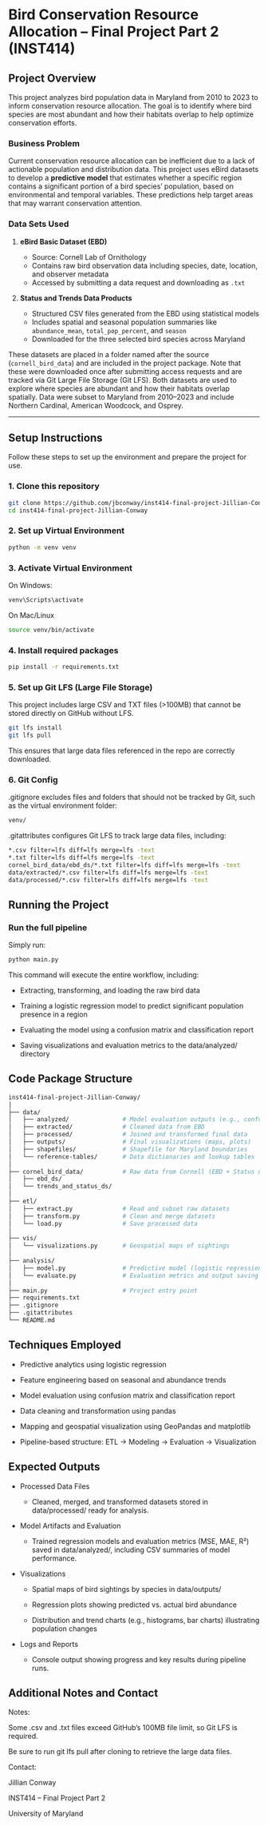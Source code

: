 # Bird Conservation Resource Allocation – Final Project Part 2 (INST414)

## Project Overview

This project analyzes bird population data in Maryland from 2010 to 2023 to inform conservation resource allocation. The goal is to identify where bird species are most abundant and how their habitats overlap to help optimize conservation efforts.

### Business Problem

Current conservation resource allocation can be inefficient due to a lack of actionable population and distribution data. This project uses eBird datasets to develop a **predictive model** that estimates whether a specific region contains a significant portion of a bird species’ population, based on environmental and temporal variables. These predictions help target areas that may warrant conservation attention.

### Data Sets Used

1. **eBird Basic Dataset (EBD)**  
   - Source: Cornell Lab of Ornithology  
   - Contains raw bird observation data including species, date, location, and observer metadata  
   - Accessed by submitting a data request and downloading as `.txt`

2. **Status and Trends Data Products**  
   - Structured CSV files generated from the EBD using statistical models  
   - Includes spatial and seasonal population summaries like `abundance_mean`, `total_pop_percent`, and `season`  
   - Downloaded for the three selected bird species across Maryland

These datasets are placed in a folder named after the source (`cornell_bird_data`) and are included in the project package. Note that these were downloaded once after submitting access requests and are tracked via Git Large File Storage (Git LFS). Both datasets are used to explore where species are abundant and how their habitats overlap spatially. Data were subset to Maryland from 2010–2023 and include Northern Cardinal, American Woodcock, and Osprey.

---

## Setup Instructions

Follow these steps to set up the environment and prepare the project for use.

### 1. Clone this repository

```bash
git clone https://github.com/jbconway/inst414-final-project-Jillian-Conway.git
cd inst414-final-project-Jillian-Conway
```

### 2. Set up Virtual Environment
```bash
python -m venv venv
```

### 3. Activate Virtual Environment
On Windows: 

```bash
venv\Scripts\activate
```

On Mac/Linux

```bash
source venv/bin/activate
```

### 4. Install required packages
```bash
pip install -r requirements.txt
```

### 5. Set up Git LFS (Large File Storage)
This project includes large CSV and TXT files (>100MB) that cannot be stored directly on GitHub without LFS.

```bash
git lfs install
git lfs pull
```
This ensures that large data files referenced in the repo are correctly downloaded.

### 6. Git Config
.gitignore excludes files and folders that should not be tracked by Git, such as the virtual environment folder:

```bash
venv/
```

.gitattributes configures Git LFS to track large data files, including:
```bash
*.csv filter=lfs diff=lfs merge=lfs -text
*.txt filter=lfs diff=lfs merge=lfs -text
cornel_bird_data/ebd_ds/*.txt filter=lfs diff=lfs merge=lfs -text
data/extracted/*.csv filter=lfs diff=lfs merge=lfs -text
data/processed/*.csv filter=lfs diff=lfs merge=lfs -text
```

## Running the Project

### Run the full pipeline

Simply run:

```bash
python main.py
```

This command will execute the entire workflow, including:

- Extracting, transforming, and loading the raw bird data

- Training a logistic regression model to predict significant population presence in a region

- Evaluating the model using a confusion matrix and classification report

- Saving visualizations and evaluation metrics to the data/analyzed/ directory 


## Code Package Structure
```bash
inst414-final-project-Jillian-Conway/
│
├── data/
│   ├── analyzed/               # Model evaluation outputs (e.g., confusion matrix)
│   ├── extracted/              # Cleaned data from EBD
│   ├── processed/              # Joined and transformed final data
│   ├── outputs/                # Final visualizations (maps, plots)
│   ├── shapefiles/             # Shapefile for Maryland boundaries
│   └── reference-tables/       # Data dictionaries and lookup tables
│
├── cornel_bird_data/           # Raw data from Cornell (EBD + Status & Trends)
│   ├── ebd_ds/
│   └── trends_and_status_ds/
│
├── etl/
│   ├── extract.py              # Read and subset raw datasets
│   ├── transform.py            # Clean and merge datasets
│   └── load.py                 # Save processed data
│
├── vis/
│   └── visualizations.py       # Geospatial maps of sightings
│
├── analysis/
│   ├── model.py                # Predictive model (logistic regression)
│   └── evaluate.py             # Evaluation metrics and output saving
│
├── main.py                     # Project entry point
├── requirements.txt
├── .gitignore
├── .gitattributes
└── README.md

```


## Techniques Employed

- Predictive analytics using logistic regression

- Feature engineering based on seasonal and abundance trends

- Model evaluation using confusion matrix and classification report

- Data cleaning and transformation using pandas

- Mapping and geospatial visualization using GeoPandas and matplotlib

- Pipeline-based structure: ETL → Modeling → Evaluation → Visualization

## Expected Outputs

- Processed Data Files
    - Cleaned, merged, and transformed datasets stored in data/processed/ ready for analysis.

- Model Artifacts and Evaluation
    - Trained regression models and evaluation metrics (MSE, MAE, R²) saved in data/analyzed/, including CSV summaries of model performance.

- Visualizations

    - Spatial maps of bird sightings by species in data/outputs/

    - Regression plots showing predicted vs. actual bird abundance

    - Distribution and trend charts (e.g., histograms, bar charts) illustrating population changes

- Logs and Reports
    - Console output showing progress and key results during pipeline runs.


## Additional Notes and Contact
Notes:

Some .csv and .txt files exceed GitHub’s 100MB file limit, so Git LFS is required.

Be sure to run git lfs pull after cloning to retrieve the large data files.

Contact: 

Jillian Conway

INST414 – Final Project Part 2

University of Maryland
